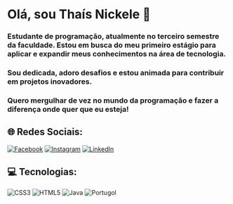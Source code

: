 # Olá, sou Thaís Nickele 💫

### Estudante de programação, atualmente no terceiro semestre da faculdade. Estou em busca do meu primeiro estágio para aplicar e expandir meus conhecimentos na área de tecnologia. 
### Sou dedicada, adoro desafios e estou animada para contribuir em projetos inovadores. 
### Quero mergulhar de vez no mundo da programação e fazer a diferença onde quer que eu esteja!

## 🌐 Redes Sociais:
[![Facebook](https://img.shields.io/badge/Facebook-%231877F2.svg?logo=Facebook&logoColor=white)](https://facebook.com/thais.nickele) [![Instagram](https://img.shields.io/badge/Instagram-%23E4405F.svg?logo=Instagram&logoColor=white)](https://instagram.com/thaisnickele) [![LinkedIn](https://img.shields.io/badge/LinkedIn-%230077B5.svg?logo=linkedin&logoColor=white)](https://linkedin.com/in/thais-nickele)

## 💻 Tecnologias:
![CSS3](https://img.shields.io/badge/css3-%231572B6.svg?style=plastic&logo=css3&logoColor=white) ![HTML5](https://img.shields.io/badge/html5-%23E34F26.svg?style=plastic&logo=html5&logoColor=white) ![Java](https://img.shields.io/badge/Java-ED8B00?style=flat&logo=java&logoColor=white) ![Portugol](https://img.shields.io/badge/Portugol-%23FFCC00.svg?style=flat&logoColor=black)

